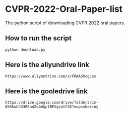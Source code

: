 # CVPR-2022-Oral-Paper-list
The python script of downloading CVPR 2022 oral papers. 

## How to run the script
``` 
python download.py
```

## Here is the aliyundrive link
```
https://www.aliyundrive.com/s/FRAAShcgLsx
```

## Here is the gooledrive link
```
https://drive.google.com/drive/folders/1m-8kRkuUh33B6n4ZqbUqp1BPXgzatCS6?usp=sharing
```
